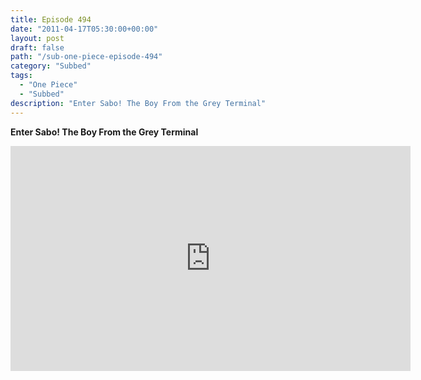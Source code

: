 ```yaml
---
title: Episode 494
date: "2011-04-17T05:30:00+00:00"
layout: post
draft: false
path: "/sub-one-piece-episode-494"
category: "Subbed"
tags:
  - "One Piece"
  - "Subbed"
description: "Enter Sabo! The Boy From the Grey Terminal"
---
```


**Enter Sabo! The Boy From the Grey Terminal**

<iframe width="640" height="360" src="https://www.rapidvideo.com/e/G6FRPEZXIK" frameborder="0" marginwidth=0 marginheight=0 scrolling=no allowfullscreen></iframe>

